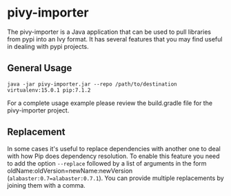 # pivy-importer

The pivy-importer is a Java application that can be used to pull libraries from pypi into an Ivy format. It has
several features that you may find useful in dealing with pypi projects.
 
## General Usage

`java -jar pivy-importer.jar --repo /path/to/destination virtualenv:15.0.1 pip:7.1.2`

For a complete usage example please review the build.gradle file for the pivy-importer project.

## Replacement

In some cases it's useful to replace dependencies with another one to deal with how Pip does dependency resolution. 
To enable this feature you need to add the option `--replace` followed by a list of arguments in the form 
oldName:oldVersion=newName:newVersion (`alabaster:0.7=alabaster:0.7.1`). You can provide multiple 
replacements by joining them with a comma.
 
